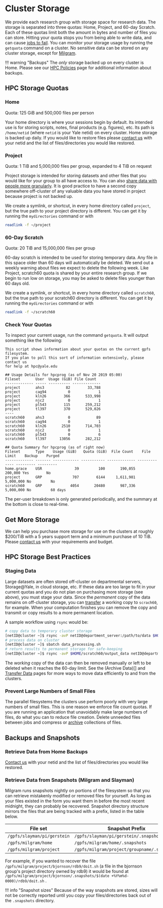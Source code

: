 # Cluster Storage

We provide each research group with storage space for research data. The storage is separated into three quotas: Home, Project, and 60-day Scratch. Each of these quotas limit both the amount in bytes and number of files you can store. Hitting your quota stops you from being able to write data, and can cause [jobs to fail](/clusters-at-yale/job-scheduling/common-job-failures/#disk-quotas). You can monitor your storage usage by running the `getquota` command on a cluster. No sensitive data can be stored on any cluster storage, except for [Milgram](/clusters-at-yale/clusters/milgram/).

!!! warning "Backups"
    The _only_ storage backed up on every cluster is Home. Please see our [HPC Policies](https://research.computing.yale.edu/services/high-performance-computing/hpc-policies#Backups) page for additional information about backups.

## HPC Storage Quotas

### Home

Quota: 125 GiB and 500,000 files per person

Your home directory is where your sessions begin by default. Its intended use is for storing scripts, notes, final products (e.g. figures), etc.  Its path is `/home/netid` (where `netid` is your Yale netid) on every cluster. Home storage is backed up daily. If you would like to restore files please [contact us](/#get-help) with your netid and the list of files/directories you would like restored.

### Project

Quota: 1 TiB and 5,000,000 files per group, expanded to 4 TiB on request

Project storage is intended for storing datasets and other files that you would like for your group to all have access to. You can also [share data with people more granularly](/clusters-at-yale/data/permissions/). It is good practice to have a second copy somewhere off-cluster of any valuable data you have stored in project because project is not backed up.

We create a symlink, or shortcut, in every home directory called `project`, but the true path to your project directory is different. You can get it by running the `mydirectories` command or with

``` bash
readlink -f ~/project
```

### 60-Day Scratch

Quota: 20 TiB and 15,000,000 files per group

60-day scratch is intended to be used for storing temporary data. Any file in this space older than 60 days will automatically be deleted. We send out a weekly warning about files we expect to delete the following week. Like Project, scratch60 quota is shared by your entire research group. If we begin to run low on storage, you may be asked to delete files younger than 60 days old.

We create a symlink, or shortcut, in every home directory called `scratch60`, but the true path to your scratch60 directory is different. You can get it by running the `mydirectories` command or with

``` bash
readlink -f ~/scratch60
```

### Check Your Quotas

To inspect your current usage, run the command `getquota`. It will output something like the following:

``` text
This script shows information about your quotas on the current gpfs filesystem.
If you plan to poll this sort of information extensively, please contact us
for help at hpc@yale.edu

## Usage Details for hpcprog (as of Nov 20 2019 05:00)
Fileset       User  Usage (GiB) File Count
------------- ----- ---------- -------------
project       ahs3          82        33,788
project       cag94          0             1
project       kln26        366       533,998
project       njc2           0             1
project       pl543        115       259,212
project       tl397        370       529,026
----
scratch60     ahs3           0            89
scratch60     cag94          0             1
scratch60     kln26       2510       714,703
scratch60     njc2           0             1
scratch60     pl543          0             6
scratch60     tl397      13056       282,212

## Quota Summary for hpcprog (as of right now)
Fileset       Type    Usage (GiB)   Quota (GiB)  File Count    File Limit    Backup    Purged
------------- ------- ------------ ----------- ------------- ------------- --------- ---------
home.grace    USR               39         100       190,055       200,000 Yes        No
project       GRP              707        6144     1,611,981     5,000,000 No         No
scratch60     GRP             4054       20480       987,336     5,000,000 No         60 days
```

The per-user breakdown is only generated periodically, and the summary at the bottom is close to real-time.

## Get More Storage

We can help you purchase more storage for use on the clusters at roughly $200/TiB with a 5 years support term and a minimum purchase of 10 TiB. Please [contact us](/#get-help) with your requirements and budget.

## HPC Storage Best Practices

### Staging Data

Large datasets are often stored off-cluster on departmental servers, Storage@Yale, in cloud storage, etc. If these data are too large to fit in your current quotas and you do not plan on purchasing more storage (see above), you must stage your data. Since the _permanent_ copy of the data remains on off-cluster storage, you can [transfer](/clusters-at-yale/data/transfer/) a working copy to `scrach60`, for example. When your computation finishes you can remove the copy and transmit or copy results to a more permanent location.

A sample workflow using `rsync` would be:

``` bash
# copy data to temporary cluster storage
[netID@cluster ~]$ rsync -avP netID@department_server:/path/to/data $HOME/scratch60/
# process data on cluster
[netID@cluster ~]$ sbatch data_processing.sh
# return results to permanent storage for safe-keeping
[netID@cluster ~]$ rsync -avP $HOME/scratch60/output_data netID@department_server:/path/to/outputs/
```

The _working_ copy of the data can then be removed manually or left to be deleted when it reaches the 60-day limit. See the (Archive Data)[] and [Transfer Data](/clusters-at-yale/data/transfer/) pages for more ways to move data efficiently to and from the clusters.


### Prevent Large Numbers of Small Files

The parallel filesystems the clusters use perform poorly with very large numbers of small files. This is one reason we enforce file count quotas. If you are running an application that unavoidably make large numbers of files, do what you can to reduce file creation. Delete unneeded files between jobs and compress or [archive](/data/archive/) collections of files.

## Backups and Snapshots

### Retrieve Data from Home Backups

[Contact us](/#get-help) with your netid and the list of files/directories you would like restored.

### Retrieve Data from Snapshots (Milgram and Slayman)

Milgram runs snapshots nightly on portions of the filesystem so that you can retrieve mistakenly modified or removed files for yourself. As long as your files existed in the form you want them in before the most recent midnight, they can probably be recovered. Snapshot directory structure mirrors the files that are being tracked with a prefix, listed in the table below.

| File set                    | Snapshot Prefix                              |
|-----------------------------|----------------------------------------------|
| `/gpfs/slayman/pi/gerstein` | `/gpfs/slayman/pi/gerstein/.snapshots`       |
| `/gpfs/milgram/home`        | `/gpfs/milgram/home/.snapshots`              |
| `/gpfs/milgram/project`     | `/gpfs/milgram/project/groupname/.snapshots` |

For example, if you wanted to recover the file `/gpfs/milgram/project/bjornson/rdb9/doit.sh` (a file in the bjornson group's project directory owned by rdb9) it would be found at `/gpfs/milgram/project/bjornson/.snapshots/$(date +%Y%m%d-0000)/rdb9/doit.sh` .

!!! info "Snapshot sizes"
    Because of the way snapshots are stored, sizes will not be correctly reported until you copy your files/directories back out of the `.snapshots` directory.
